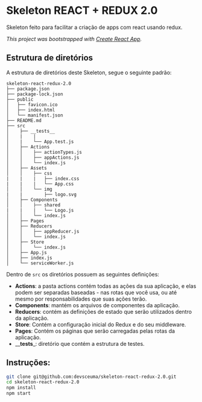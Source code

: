 # Skeleton REACT + REDUX 2.0

Skeleton feito para facilitar a criação de apps com react usando redux.

*This project was bootstrapped with [Create React App](https://github.com/facebook/create-react-app).*

## Estrutura de diretórios

A estrutura de diretórios deste Skeleton, segue o seguinte padrão:

```
skeleton-react-redux-2.0
├── package.json
├── package-lock.json
├── public
│   ├── favicon.ico
│   ├── index.html
│   └── manifest.json
├── README.md
├── src
│    ├── __tests__
│    |    |
│    |    └── App.test.js
│    ├── Actions
│    │    ├── actionTypes.js
│    │    ├── appActions.js
│    │    └── index.js
│    ├── Assets
│    │    ├── css
|    |    |   ├── index.css
|    |    |   └── App.css
│    │    └── img
|    |        ├── logo.svg
│    ├── Components
│    │    ├── shared
|    |    |   └── Logo.js
│    │    └── index.js
│    ├── Pages
│    ├── Reducers
│    │    ├── appReducer.js
│    │    └── index.js
│    ├── Store
│    │    └── index.js
│    ├── App.js
│    ├── index.js
│    └── serviceWorker.js
```

Dentro de `src` os diretórios possuem as seguintes definições:

- **Actions**: a pasta actions contém todas as ações da sua aplicação, e elas podem ser separadas baseadas - nas rotas que você usa, ou até mesmo por responsabilidades que suas ações terão.
- **Components**: mantém os arquivos de componentes da aplicação.
- **Reducers**: contém as definições de estado que serão utilizados dentro da aplicação.
- **Store**: Contém a configuração inicial do Redux e do seu middleware.
- **Pages**: Contém os páginas que serão carregadas pelas rotas da aplicação.
- __**__tests__**_: diretório que contém a estrutura de testes.
## Instruções:

```sh
git clone git@github.com:devsceuma/skeleton-react-redux-2.0.git
cd skeleton-react-redux-2.0
npm install
npm start
```
